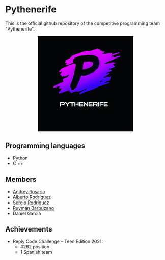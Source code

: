 # Pythenerife

This is the official github repository of the competitive programming team "Pythenerife".

<p align="center">
  <img src="https://github.com/dronrp/Pythenerife/blob/main/logo.jpeg" width="300" height="300">
</p>



## Programming languages
+ Python
+ C ++


## Members
+ [Andrey Rosario](https://github.com/dronrp)
+ [Alberto Rodríguez](https://github.com/Alberto-72)
+ [Sergio Rodríguez](https://github.com/armandoprogramas-legos)
+ [Ruymán Barbuzano](https://github.com/ArmandoLegos)
+ Daniel García

## Achievements

<ul>
<li>Reply Code Challenge – Teen Edition 2021:
<ul>
  <li>#262 position</li>
<li>1 Spanish team</li>
</ul>
